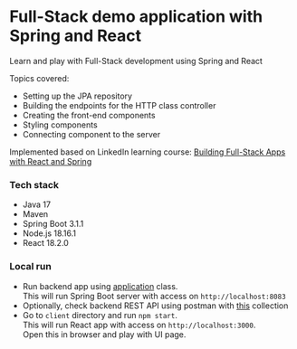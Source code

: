 # Full-Stack demo application with Spring and React
Learn and play with Full-Stack development using Spring and React

Topics covered:
- Setting up the JPA repository
- Building the endpoints for the HTTP class controller
- Creating the front-end components
- Styling components
- Connecting component to the server

Implemented based on LinkedIn learning course: 
[Building Full-Stack Apps with React and Spring](https://www.linkedin.com/learning/building-full-stack-apps-with-react-and-spring)

### Tech stack

- Java 17
- Maven
- Spring Boot 3.1.1
- Node.js 18.16.1
- React 18.2.0

### Local run

- Run backend app using [application](src/main/java/com/yevhent/fullstackdemo/FullStackDemoApplication.java) class.<br>
  This will run Spring Boot server with access on `http://localhost:8083`
- Optionally, check backend REST API using postman with [this](postman/backend-requests.json) collection
- Go to `client` directory and run `npm start`.<br>
  This will run React app with access on `http://localhost:3000`.<br>
  Open this in browser and play with UI page.
